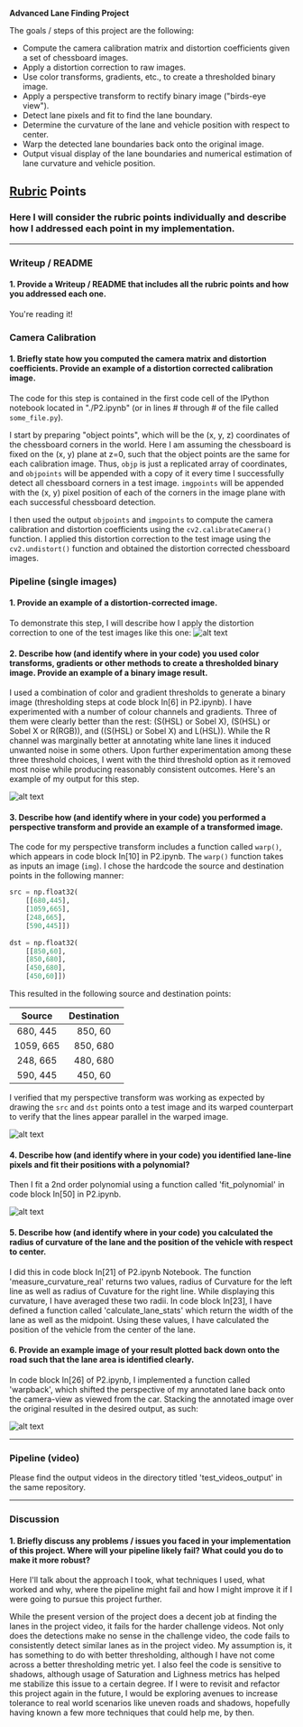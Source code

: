 **Advanced Lane Finding Project**

The goals / steps of this project are the following:

* Compute the camera calibration matrix and distortion coefficients given a set of chessboard images.
* Apply a distortion correction to raw images.
* Use color transforms, gradients, etc., to create a thresholded binary image.
* Apply a perspective transform to rectify binary image ("birds-eye view").
* Detect lane pixels and fit to find the lane boundary.
* Determine the curvature of the lane and vehicle position with respect to center.
* Warp the detected lane boundaries back onto the original image.
* Output visual display of the lane boundaries and numerical estimation of lane curvature and vehicle position.

[//]: # (Image References)

[image1]: ./undistorted.png "Undistorted"
[image2]: ./thresholding.png "Thresholding"
[image3]: ./warp.png "Warp"
[image4]: ./poly.png "Poly"
[image5]: ./final.png "Result"
[video1]: ./test_videos_output/ProjectVideoOutput.mp4 "Video"

## [Rubric](https://review.udacity.com/#!/rubrics/571/view) Points

### Here I will consider the rubric points individually and describe how I addressed each point in my implementation.  

---

### Writeup / README

#### 1. Provide a Writeup / README that includes all the rubric points and how you addressed each one. 

You're reading it!

### Camera Calibration

#### 1. Briefly state how you computed the camera matrix and distortion coefficients. Provide an example of a distortion corrected calibration image.

The code for this step is contained in the first code cell of the IPython notebook located in "./P2.ipynb" (or in lines # through # of the file called `some_file.py`).  

I start by preparing "object points", which will be the (x, y, z) coordinates of the chessboard corners in the world. Here I am assuming the chessboard is fixed on the (x, y) plane at z=0, such that the object points are the same for each calibration image.  Thus, `objp` is just a replicated array of coordinates, and `objpoints` will be appended with a copy of it every time I successfully detect all chessboard corners in a test image.  `imgpoints` will be appended with the (x, y) pixel position of each of the corners in the image plane with each successful chessboard detection.  

I then used the output `objpoints` and `imgpoints` to compute the camera calibration and distortion coefficients using the `cv2.calibrateCamera()` function.  I applied this distortion correction to the test image using the `cv2.undistort()` function and obtained the distortion corrected chessboard images.

### Pipeline (single images)

#### 1. Provide an example of a distortion-corrected image.

To demonstrate this step, I will describe how I apply the distortion correction to one of the test images like this one:
![alt text][image1]

#### 2. Describe how (and identify where in your code) you used color transforms, gradients or other methods to create a thresholded binary image.  Provide an example of a binary image result.

I used a combination of color and gradient thresholds to generate a binary image (thresholding steps at code block In[6] in P2.ipynb). I have experimented with a number of colour channels and gradients. Three of them were clearly better than the rest: (S(HSL) or Sobel X), (S(HSL) or Sobel X or R(RGB)), and ((S(HSL) or Sobel X) and L(HSL)). While the R channel was marginally better at annotating white lane lines it induced unwanted noise in some others. Upon further experimentation among these three threshold choices, I went with the third threshold option as it removed most noise while producing reasonably consistent outcomes. Here's an example of my output for this step. 

![alt text][image2]

#### 3. Describe how (and identify where in your code) you performed a perspective transform and provide an example of a transformed image.

The code for my perspective transform includes a function called `warp()`, which appears in code block In[10] in P2.ipynb. The `warp()` function takes as inputs an image (`img`). I chose the hardcode the source and destination points in the following manner:

```python
src = np.float32(
    [[680,445],
    [1059,665],
    [248,665],
    [590,445]])
    
dst = np.float32(
    [[850,60],
    [850,680],
    [450,680],
    [450,60]])
```

This resulted in the following source and destination points:

| Source        | Destination   | 
|:-------------:|:-------------:| 
| 680, 445      | 850, 60       | 
| 1059, 665     | 850, 680      |
| 248, 665      | 480, 680      |
| 590, 445      | 450, 60       |

I verified that my perspective transform was working as expected by drawing the `src` and `dst` points onto a test image and its warped counterpart to verify that the lines appear parallel in the warped image.

![alt text][image3]

#### 4. Describe how (and identify where in your code) you identified lane-line pixels and fit their positions with a polynomial?

Then I fit a 2nd order polynomial using a function called 'fit_polynomial' in code block In[50] in P2.ipynb.

![alt text][image4]

#### 5. Describe how (and identify where in your code) you calculated the radius of curvature of the lane and the position of the vehicle with respect to center.

I did this in code block In[21] of P2.ipynb Notebook. The function 'measure_curvature_real' returns two values, radius of Curvature for the left line as well as radius of Cuvature for the right line. While displaying this curvature, I have averaged these two radii. In code block In[23], I have defined a function called 'calculate_lane_stats' which return the width of the lane as well as the midpoint. Using these values, I have calculated the position of the vehicle from the center of the lane.


#### 6. Provide an example image of your result plotted back down onto the road such that the lane area is identified clearly.

In code block In[26] of P2.ipynb, I implemented a function called 'warpback', which shifted the perspective of my annotated lane back onto the camera-view as viewed from the car. Stacking the annotated image over the original resulted in the desired output, as such: 

![alt text][image5]

---

### Pipeline (video)

Please find the output videos in the directory titled 'test_videos_output' in the same repository.

---

### Discussion

#### 1. Briefly discuss any problems / issues you faced in your implementation of this project.  Where will your pipeline likely fail?  What could you do to make it more robust?

Here I'll talk about the approach I took, what techniques I used, what worked and why, where the pipeline might fail and how I might improve it if I were going to pursue this project further.

While the present version of the project does a decent job at finding the lanes in the project video, it fails for the harder challenge videos. Not only does the detections make no sense in the challenge video, the code fails to consistently detect similar lanes as in the project video. My assumption is, it has something to do with better thresholding, although I have not come across a better thresholding metric yet. I also feel the code is sensitive to shadows, although usage of Saturation and Lighness metrics has helped me stabilize this issue to a certain degree. If I were to revisit and refactor this project again in the future, I would be exploring avenues to increase tolerance to real world scenarios like uneven roads and shadows, hopefully having known a few more techniques that could help me, by then.

